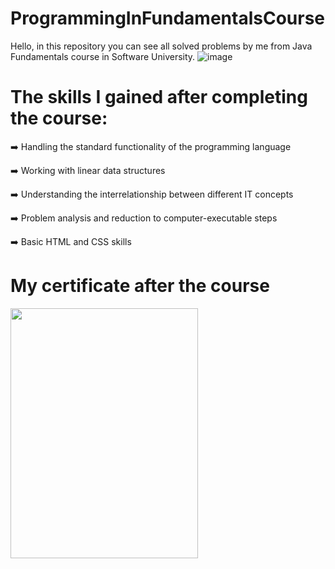 # ProgrammingInFundamentalsCourse
Hello, in this repository you can see all solved problems by me from Java Fundamentals course in Software University. 
![image](https://github.com/StefanHristov1997/Java_Advanced_Course/assets/133797718/6ea64e49-3cd5-49f4-b3fa-309ebc9e5e98)

# Тhe skills I gained after completing the course:
➡️ Handling the standard functionality of the programming language

➡️ Working with linear data structures

➡️ Understanding the interrelationship between different IT concepts

➡️ Problem analysis and reduction to computer-executable steps

➡️ Basic HTML and CSS skills

#  My certificate after the course
<img align = "center" src="https://github.com/StefanHristov1997/StefanHristov1997/assets/133797718/3de9447f-c3e5-47a5-964d-9c492b9d4a5c" width="300" height="400" />
